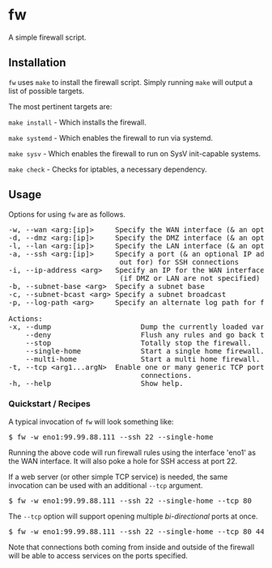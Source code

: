 # fw  

A simple firewall script.


## Installation

`fw` uses `make` to install the firewall script.  Simply running `make` will 
output a list of possible targets.


The most pertinent targets are:

`make install` - Which installs the firewall.

`make systemd` - Which enables the firewall to run via systemd.

`make sysv` - Which enables the firewall to run on SysV init-capable systems.

`make check` - Checks for iptables, a necessary dependency.


## Usage 

Options for using `fw` are as follows.

<pre>
-w, --wan &lt;arg:[ip]&gt;     Specify the WAN interface (& an optional IP address)
-d, --dmz &lt;arg:[ip]&gt;     Specify the DMZ interface (& an optional IP address)
-l, --lan &lt;arg:[ip]&gt;     Specify the LAN interface (& an optional IP address)
-a, --ssh &lt;arg:[ip]&gt;     Specify a port (& an optional IP address to listen 
                          out for) for SSH connections
-i, --ip-address &lt;arg&gt;   Specify an IP for the WAN interface 
                          (if DMZ or LAN are not specified)
-b, --subnet-base &lt;arg&gt;  Specify a subnet base
-c, --subnet-bcast &lt;arg&gt; Specify a subnet broadcast
-p, --log-path &lt;arg&gt;     Specify an alternate log path for firewall messages 

Actions:
-x, --dump                     Dump the currently loaded variables 
    --deny                     Flush any rules and go back to deny-by-default policy.
    --stop                     Totally stop the firewall.
    --single-home              Start a single home firewall.
    --multi-home               Start a multi home firewall.
-t, --tcp &lt;arg1...argN&gt;  Enable one or many generic TCP ports to listen for 
                               connections.
-h, --help                     Show help.
</pre>


### Quickstart / Recipes 

A typical invocation of `fw` will look something like:

<pre>
$ fw -w eno1:99.99.88.111 --ssh 22 --single-home
</pre>

Running the above code will run firewall rules using the interface 'eno1' as
the WAN interface.  It will also poke a hole for SSH access at port 22.


If a web server (or other simple TCP service) is needed, the same invocation
can be used with an additional `--tcp` argument. 

<pre>
$ fw -w eno1:99.99.88.111 --ssh 22 --single-home --tcp 80
</pre>

The `--tcp` option will support opening multiple <i>bi-directional</i> ports
at once.  

<pre>
$ fw -w eno1:99.99.88.111 --ssh 22 --single-home --tcp 80 443 1222
</pre>

Note that connections both coming from inside and outside of the firewall will 
be able to access services on the ports specified.
